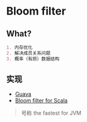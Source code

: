 # Bloom filter
## What?
```md
1. 内存优化
2. 解决成员关系问题
3. 概率（有损）数据结构
```

## 实现
* [Guava](https://github.com/google/guava/blob/master/guava/src/com/google/common/hash/BloomFilter.java)
* [Bloom filter for Scala](https://github.com/alexandrnikitin/bloom-filter-scala)
> 号称 the fastest for JVM
